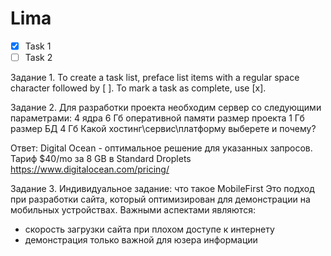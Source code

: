 # Lima
- [x] Task 1
- [ ] Task 2

Задание 1. To create a task list, preface list items with a regular space character followed by [ ]. To mark a task as complete, use [x].

Задание 2. Для разработки проекта необходим сервер со следующими параметрами:
4 ядра
6 Гб оперативной памяти
размер проекта 1 Гб
размер БД 4 Гб
Какой хостинг\сервис\платформу выберете и почему?

Ответ: Digital Ocean - оптимальное решение для указанных запросов.
Тариф $40/mo за 8 GB в Standard Droplets
https://www.digitalocean.com/pricing/

Задание 3.
Индивидуальное задание: что такое MobileFirst
Это подход при разработки сайта, который оптимизирован для демонстрации на мобильных устройствах. 
Важными аспектами являются: 
- скорость загрузки сайта при плохом доступе к интернету 
- демонстрация только важной для юзера информации

